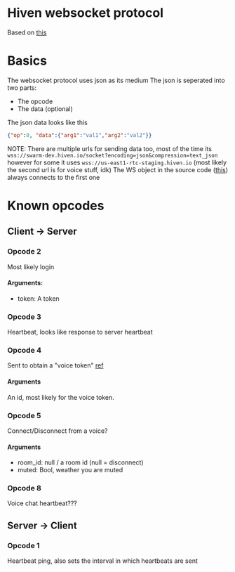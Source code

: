 # Hiven websocket protocol
Based on [this](https://github.com/hivenapp/hiven.js/blob/master/lib/)

# Basics

The websocket protocol uses json as its medium
The json is seperated into two parts:

* The opcode
* The data (optional)

The json data looks like this
```json
{"op":0, "data":{"arg1":"val1","arg2":"val2"}}
```
NOTE: There are multiple urls for sending data too, most of the time its `wss://swarm-dev.hiven.io/socket?encoding=json&compression=text_json` however for some it uses `wss://us-east1-rtc-staging.hiven.io` (most likely the second url is for voice stuff, idk)
The WS object in the source code ([this](https://github.com/hivenapp/hiven.js/blob/master/lib/Websocket/index.ts#L15)) always connects to the first one
# Known opcodes

## Client -> Server

### Opcode 2
Most likely login

#### Arguments:
* token: A token


### Opcode 3
Heartbeat, looks like response to server heartbeat

### Opcode 4
Sent to obtain a "voice token" [ref](https://github.com/hivenapp/hiven.js/blob/9095720105152b720dde799c9aa2afdc91caef92/lib/Collections/Room.ts#L110)

#### Arguments
An id, most likely for the voice token.

### Opcode 5
Connect/Disconnect from a voice? 

#### Arguments
* room_id: null / a room id (null = disconnect)
* muted: Bool, weather you are muted

### Opcode 8
Voice chat heartbeat???


## Server -> Client

### Opcode 1
Heartbeat ping, also sets the interval in which heartbeats are sent
